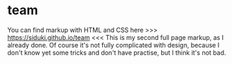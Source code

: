 # team
You can find markup with HTML and CSS here >>> https://siduki.github.io/team <<<
This is my second full page markup, as I already done. Of course it's not fully complicated with design, because I don't know yet some tricks and don't have practise, but I think it's not bad.
